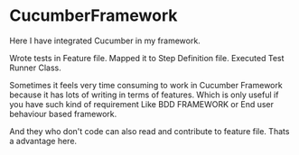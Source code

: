 # CucumberFramework
Here I have integrated Cucumber in my framework.

Wrote tests in Feature file.
Mapped it to Step Definition file.
Executed Test Runner Class.

Sometimes it feels very time consuming to work in Cucumber Framework
because it has lots of writing in terms of features.
Which is only useful if you have such kind of requirement
Like BDD FRAMEWORK or End user behaviour based framework.

And they who don't code can also read and contribute to feature file. Thats a advantage here.
